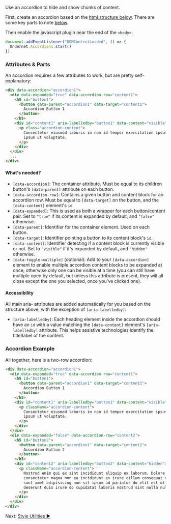 Use an accordion to hide and show chunks of content.

First, create an accordion based on the [html structure below](#accordion-example). There are some key parts to note [below](#button).

Then enable the javascript plugin near the end of the `<body>`:

```js
document.addEventListener("DOMContentLoaded", () => {
  Undernet.Accordions.start()
})
```

### Attributes & Parts

An accordion requires a few attributes to work, but are pretty self-explanatory:

```html
<div data-accordion="accordion1">
  <div data-expanded="true" data-accordion-row="content1">
    <h5 id="button1">
      <button data-parent="accordion1" data-target="content1">
        Accordion Button 1
      </button>
    </h5>
    <div id="content1" aria-labelledby="button1" data-content="visible">
      <p class="accordion-content">
        Consectetur eiusmod laboris in non id tempor exercitation ipsum cupidatat magna
        ipsum ut voluptate.
      </p>
    </div>
  </div>
  ...
</div>
```

#### What's needed?

- `[data-accordion]`: The container attribute. Must be equal to its children button's `[data-parent]` attribute on each button.
- `[data-accordion-row]`: Contains a given button and content block for an accordion row. Must be equal to `[data-target]` on the button, and the `[data-content]` element's `id`.
- `[data-expanded]`: This is used as both a wrapper for each button/content pair. Set to `"true"` if its content is expanded by default, and `"false"` otherwise.
- `[data-parent]`: Identifier for the container element. Used on each button.
- `[data-target]`: Identifier pointing a button to its content block's `id`.
- `[data-content]`: Identifier detecting if a content block is currently visible or not. Set to `"visible"` if it's expanded by default, and `"hidden"` otherwise.
- `[data-toggle-multiple]` (optional): Add to your `[data-accordion]` element to enable multiple accordion content blocks to be expanded at once, otherwise only one can be visible at a time (you can still have multiple open by default, but unless this attribute is present, they will all close except the one you selected, once you've clicked one).

#### Accessibility

All main aria- attributes are added automatically for you based on the structure above, with the exception of `[aria-labelledby]`:

- `[aria-labelledby]`: Each heading element inside the accordion should have an `id` with a value matching the `[data-content]` element's `[aria-labelledby]` attribute. This helps assistive technologies identify the title/label of the content.

### Accordion Example

All together, here is a two-row accordion:

```html
<div data-accordion="accordion1">
  <div data-expanded="true" data-accordion-row="content1">
    <h5 id="button1">
      <button data-parent="accordion1" data-target="content1">
        Accordion Button 1
      </button>
    </h5>
    <div id="content1" aria-labelledby="button1" data-content="visible">
      <p className="accordion-content">
        Consectetur eiusmod laboris in non id tempor exercitation ipsum cupidatat magna
        ipsum ut voluptate.
      </p>
    </div>
  </div>
  <div data-expanded="false" data-accordion-row="content2">
    <h5 id="button2">
      <button data-parent="accordion1" data-target="content2">
        Accordion Button 2
      </button>
    </h5>
    <div id="content2" aria-labelledby="button2" data-content="hidden">
      <p className="accordion-content">
        Nostrud enim qui ex sint incididunt aliquip ex laborum. Dolore velit Lorem
        consectetur magna non eu incididunt ex irure cillum consequat nisi. Fugiat nisi
        sunt amet adipisicing non sit ipsum ad pariatur do elit est officia magna. Enim
        deserunt duis irure do cupidatat laboris nostrud sint nulla nulla.
      </p>
    </div>
  </div>
</div>
```

Next: [Style Utilities ►](style-utilities)
